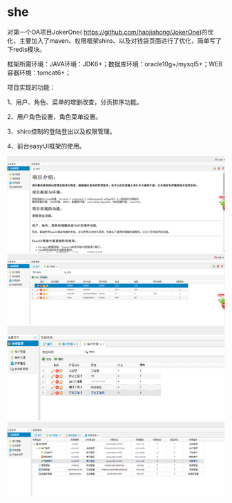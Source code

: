 # she
对第一个OA项目JokerOne( https://github.com/haojiahong/JokerOne)的优化，主要加入了maven、权限框架shiro、以及对钱袋页面进行了优化，简单写了下redis模块。

框架所需环境：JAVA环境：JDK6+；数据库环境：oracle10g+/mysql5+；WEB容器环境：tomcat6+；

  项目实现的功能：
  
1、用户、角色、菜单的增删改查，分页排序功能。

2、用户角色设置，角色菜单设置。

3、shiro控制的登陆登出以及权限管理。

4、前台easyUI框架的使用。

 ![image](https://github.com/haojiahong/she/blob/master/readme_image/1.png)
 ![image](https://github.com/haojiahong/she/blob/master/readme_image/2.png)
 ![image](https://github.com/haojiahong/she/blob/master/readme_image/3.png)
 ![image](https://github.com/haojiahong/she/blob/master/readme_image/4.png)

